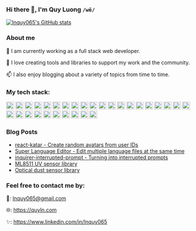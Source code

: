 ### Hi there 👋, I'm Quy Luong `/wē/`

[![lnquy065's GitHub stats](https://github-readme-stats.vercel.app/api?username=lnquy065&show_icons=true)](https://github.com/anuraghazra/github-readme-stats)

### About me

🔭 I am currently working as a full stack web developer.

🌱 I love creating tools and libraries to support my work and the community.

📫 I also enjoy blogging about a variety of topics from time to time.


### My tech stack:

<a href="https://www.java.com/" title="Java"><img src="https://github.com/get-icon/geticon/raw/master/icons/java.svg" alt="Java" width="21px" height="21px"></a>
<a href="https://developer.mozilla.org/en-US/docs/Web/JavaScript" title="JavaScript"><img src="https://github.com/get-icon/geticon/raw/master/icons/javascript.svg" alt="JavaScript" width="21px" height="21px"></a>
<a href="https://www.w3.org/TR/html5/" title="HTML5"><img src="https://github.com/get-icon/geticon/raw/master/icons/html-5.svg" alt="HTML5" width="21px" height="21px"></a>
<a href="https://www.w3.org/TR/CSS/" title="CSS3"><img src="https://github.com/get-icon/geticon/raw/master/icons/css-3.svg" alt="CSS3" width="21px" height="21px"></a>
<a href="https://spring.io/" title="Spring"><img src="https://github.com/get-icon/geticon/raw/master/icons/spring.svg" alt="Spring" width="21px" height="21px"></a>
<a href="https://reactjs.org/" title="React"><img src="https://github.com/get-icon/geticon/raw/master/icons/react.svg" alt="React" width="21px" height="21px"></a>
<a href="https://nextjs.org/" title="Next.js"><img src="https://github.com/get-icon/geticon/raw/master/icons/nextjs-icon.svg" alt="Next.js" width="21px" height="21px"></a>
<a href="https://angular.io/" title="Angular"><img src="https://github.com/get-icon/geticon/raw/master/icons/angular-icon.svg" alt="Angular" width="21px" height="21px"></a>
<a href="https://nodejs.org/" title="Node.js"><img src="https://github.com/get-icon/geticon/raw/master/icons/nodejs-icon.svg" alt="Node.js" width="21px" height="21px"></a>
<a href="https://jhipster.github.io/" title="Jhipster"><img src="https://github.com/get-icon/geticon/raw/master/icons/jhipster.svg" alt="Jhipster" width="21px" height="21px"></a>
<a href="https://jquery.com/" title="jQuery"><img src="https://github.com/get-icon/geticon/raw/master/icons/jquery-icon.svg" alt="jQuery" width="21px" height="21px"></a>
<a href="https://redux.js.org/" title="Redux"><img src="https://github.com/get-icon/geticon/raw/master/icons/redux.svg" alt="Redux" width="21px" height="21px"></a>
<a href="https://tailwindcss.com/" title="Tailwind CSS"><img src="https://github.com/get-icon/geticon/raw/master/icons/tailwindcss-icon.svg" alt="Tailwind CSS" width="21px" height="21px"></a>
<a href="https://getbootstrap.com/" title="Bootstrap"><img src="https://github.com/get-icon/geticon/raw/master/icons/bootstrap.svg" alt="Bootstrap" width="21px" height="21px"></a>
<a href="https://sass-lang.com/" title="Sass"><img src="https://github.com/get-icon/geticon/raw/master/icons/sass.svg" alt="Sass" width="21px" height="21px"></a>
<a href="https://ant.design/" title="Ant Design"><img src="https://github.com/get-icon/geticon/raw/master/icons/ant-design.svg" alt="Ant Design" width="21px" height="21px"></a>
<a href="https://www.postgresql.org/" title="PostgreSQL"><img src="https://github.com/get-icon/geticon/raw/master/icons/postgresql.svg" alt="PostgreSQL" width="21px" height="21px"></a>
<a href="https://www.elastic.co/products/elasticsearch" title="Elasticsearch"><img src="https://github.com/get-icon/geticon/raw/master/icons/elasticsearch.svg" alt="Elasticsearch" width="21px" height="21px"></a>
<a href="https://www.mongodb.org/" title="MongoDB"><img src="https://github.com/get-icon/geticon/raw/master/icons/mongodb-icon.svg" alt="MongoDB" width="21px" height="21px"></a>
<a href="https://redis.io/" title="Redis"><img src="https://github.com/get-icon/geticon/raw/master/icons/redis.svg" alt="Redis" width="21px" height="21px"></a>
<a href="https://kafka.apache.org/" title="Kafka"><img src="https://github.com/get-icon/geticon/raw/master/icons/kafka-icon.svg" alt="Kafka" width="21px" height="21px"></a>
<a href="https://www.elastic.co/products/kibana" title="Kibana"><img src="https://github.com/get-icon/geticon/raw/master/icons/kibana.svg" alt="Kibana" width="21px" height="21px"></a>
<a href="https://www.docker.com/" title="docker"><img src="https://github.com/get-icon/geticon/raw/master/icons/docker-icon.svg" alt="docker" width="21px" height="21px"></a>
<a href="https://swagger.io/" title="Swagger"><img src="https://github.com/get-icon/geticon/raw/master/icons/swagger.svg" alt="Swagger" width="21px" height="21px"></a>
<a href="https://www.firebase.com/" title="Firebase"><img src="https://github.com/get-icon/geticon/raw/master/icons/firebase.svg" alt="Firebase" width="21px" height="21px"></a>
<a href="https://vercel.com/" title="Vercel"><img src="https://github.com/get-icon/geticon/raw/master/icons/vercel.svg" alt="Vercel" width="21px" height="21px"></a>
<a href="https://www.heroku.com/" title="Heroku"><img src="https://github.com/get-icon/geticon/raw/master/icons/heroku-icon.svg" alt="Heroku" width="21px" height="21px"></a>
<a href="https://www.npmjs.com/" title="npm"><img src="https://github.com/get-icon/geticon/raw/master/icons/npm.svg" alt="npm" width="21px" height="21px"></a>
<a href="https://yarnpkg.com/" title="Yarn"><img src="https://github.com/get-icon/geticon/raw/master/icons/yarn.svg" alt="Yarn" width="21px" height="21px"></a>
<a href="https://git-scm.com/" title="Git"><img src="https://github.com/get-icon/geticon/raw/master/icons/git-icon.svg" alt="Git" width="21px" height="21px"></a>

### Blog Posts
<!--START_SECTION:feed-->
- [react-katar - Create random avatars from user IDs](https:&#x2F;&#x2F;quyln.com&#x2F;article&#x2F;react-katar---create-random-avatars-from-user-ids-lh729s)
- [Super Language Editor - Edit multiple language files at the same time](https:&#x2F;&#x2F;quyln.com&#x2F;article&#x2F;super-language-editor---edit-multiple-language-files-at-the-same-time-6j8w5s)
- [inquirer-interrupted-prompt - Turning into interrupted prompts](https:&#x2F;&#x2F;quyln.com&#x2F;article&#x2F;inquirer-interrupted-prompt---turning-any-existing-and-its-plugin-prompts-into-interrupted-prompts-n77u78)
- [ML8511 UV sensor library](https:&#x2F;&#x2F;quyln.com&#x2F;article&#x2F;ml8511-uv-sensor-library-k7240v)
- [Optical dust sensor library](https:&#x2F;&#x2F;quyln.com&#x2F;article&#x2F;optical-dust-sensor-9xkc6b)
<!--END_SECTION:feed-->

### Feel free to contact me by:

📧: lnquy065@gmail.com

🌐: https://quyln.com

✨: https://www.linkedin.com/in/lnquy065
